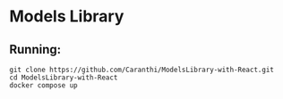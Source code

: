 # Models Library

## Running:

```console
git clone https://github.com/Caranthi/ModelsLibrary-with-React.git
cd ModelsLibrary-with-React
docker compose up
```
